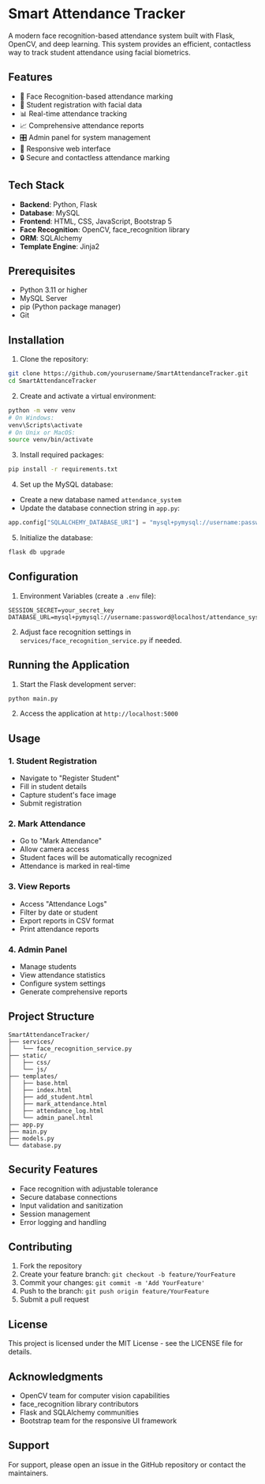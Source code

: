 # Smart Attendance Tracker

A modern face recognition-based attendance system built with Flask, OpenCV, and deep learning. This system provides an efficient, contactless way to track student attendance using facial biometrics.

## Features

- 👤 Face Recognition-based attendance marking
- 📝 Student registration with facial data
- 📊 Real-time attendance tracking
- 📈 Comprehensive attendance reports
- 🎛️ Admin panel for system management
- 📱 Responsive web interface
- 🔒 Secure and contactless attendance marking

## Tech Stack

- **Backend**: Python, Flask
- **Database**: MySQL
- **Frontend**: HTML, CSS, JavaScript, Bootstrap 5
- **Face Recognition**: OpenCV, face_recognition library
- **ORM**: SQLAlchemy
- **Template Engine**: Jinja2

## Prerequisites

- Python 3.11 or higher
- MySQL Server
- pip (Python package manager)
- Git

## Installation

1. Clone the repository:
```bash
git clone https://github.com/yourusername/SmartAttendanceTracker.git
cd SmartAttendanceTracker
```

2. Create and activate a virtual environment:
```bash
python -m venv venv
# On Windows:
venv\Scripts\activate
# On Unix or MacOS:
source venv/bin/activate
```

3. Install required packages:
```bash
pip install -r requirements.txt
```

4. Set up the MySQL database:
- Create a new database named `attendance_system`
- Update the database connection string in `app.py`:
```python
app.config["SQLALCHEMY_DATABASE_URI"] = "mysql+pymysql://username:password@localhost/attendance_system"
```

5. Initialize the database:
```bash
flask db upgrade
```

## Configuration

1. Environment Variables (create a `.env` file):
```env
SESSION_SECRET=your_secret_key
DATABASE_URL=mysql+pymysql://username:password@localhost/attendance_system
```

2. Adjust face recognition settings in `services/face_recognition_service.py` if needed.

## Running the Application

1. Start the Flask development server:
```bash
python main.py
```

2. Access the application at `http://localhost:5000`

## Usage

### 1. Student Registration
- Navigate to "Register Student"
- Fill in student details
- Capture student's face image
- Submit registration

### 2. Mark Attendance
- Go to "Mark Attendance"
- Allow camera access
- Student faces will be automatically recognized
- Attendance is marked in real-time

### 3. View Reports
- Access "Attendance Logs"
- Filter by date or student
- Export reports in CSV format
- Print attendance reports

### 4. Admin Panel
- Manage students
- View attendance statistics
- Configure system settings
- Generate comprehensive reports

## Project Structure

```
SmartAttendanceTracker/
├── services/
│   └── face_recognition_service.py
├── static/
│   ├── css/
│   └── js/
├── templates/
│   ├── base.html
│   ├── index.html
│   ├── add_student.html
│   ├── mark_attendance.html
│   ├── attendance_log.html
│   └── admin_panel.html
├── app.py
├── main.py
├── models.py
└── database.py
```

## Security Features

- Face recognition with adjustable tolerance
- Secure database connections
- Input validation and sanitization
- Session management
- Error logging and handling

## Contributing

1. Fork the repository
2. Create your feature branch: `git checkout -b feature/YourFeature`
3. Commit your changes: `git commit -m 'Add YourFeature'`
4. Push to the branch: `git push origin feature/YourFeature`
5. Submit a pull request

## License

This project is licensed under the MIT License - see the LICENSE file for details.

## Acknowledgments

- OpenCV team for computer vision capabilities
- face_recognition library contributors
- Flask and SQLAlchemy communities
- Bootstrap team for the responsive UI framework

## Support

For support, please open an issue in the GitHub repository or contact the maintainers.